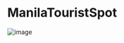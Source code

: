 # ManilaTouristSpot
![image](https://github.com/dablioglen/ManilaTouristSpot/assets/116615666/823ec04e-8499-4d83-ad9f-d65a60a18c91)
